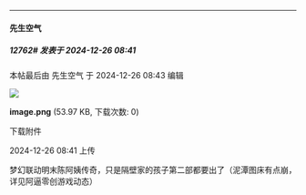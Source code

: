 ﻿
*****

####  先生空气  
##### 12762#       发表于 2024-12-26 08:41

 本帖最后由 先生空气 于 2024-12-26 08:43 编辑 

<img src="https://img.saraba1st.com/forum/202412/26/084120r886soozk9owz89r.png" referrerpolicy="no-referrer">

<strong>image.png</strong> (53.97 KB, 下载次数: 0)

下载附件

2024-12-26 08:41 上传

梦幻联动明末陈阿姨传奇，只是隔壁家的孩子第二部都要出了（泥潭图床有点崩，详见阿逼零创游戏动态）

